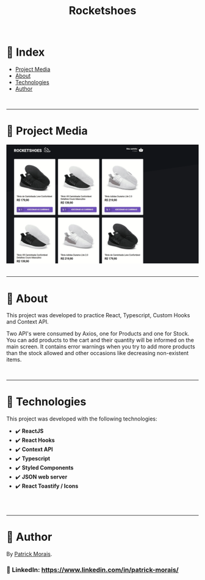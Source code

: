 <h1 align="center">Rocketshoes</h1>
<br />

# :pushpin: Index
- [Project Media](#camera_flash-project-media)
- [About](#monocle_face-about)
- [Technologies](#rocket-technologies)
- [Author](#closed_book-author)
<br />

---
# :camera_flash: Project Media
<div align="center">
  <img src="src/assets/images/rocket.gif" width="600px"/>
</div>

<br />

---
# :monocle_face: About
This project was developed to practice React, Typescript, Custom Hooks and Context API.

Two API's were consumed by Axios, one for Products and one for Stock.
You can add products to the cart and their quantity will be informed on the main screen.
It contains error warnings when you try to add more products than the stock allowed and other occasions like decreasing non-existent items.

<br />

---

# :rocket: Technologies
This project was developed with the following technologies: <br>
- :heavy_check_mark: **ReactJS**
- :heavy_check_mark: **React Hooks**
- :heavy_check_mark: **Context API**
- :heavy_check_mark: **Typescript**
- :heavy_check_mark: **Styled Components**
- :heavy_check_mark: **JSON web server**
- :heavy_check_mark: **React Toastify / Icons**
<br><br>
<br />

---

# :closed_book: Author
By [Patrick Morais](https://github.com/PatrickMoraisN).
### :link: LinkedIn: https://www.linkedin.com/in/patrick-morais/